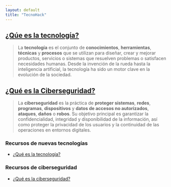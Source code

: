 ```yaml
---
layout: default
title: "TecnoHack"
---
```

## [¿Qúe es la tecnología?](/que-es-la-tecnologia/)

> La **tecnología** es el conjunto de **conocimientos**, **herramientas**, **técnicas** y **procesos** que se utilizan para diseñar, crear y mejorar productos, servicios o sistemas que resuelven problemas o satisfacen necesidades humanas. Desde la invención de la rueda hasta la inteligencia artificial, la tecnología ha sido un motor clave en la evolución de la sociedad.

## [¿Qué es la Ciberseguridad?](/que-es-la-ciberseguridad/)

> La **ciberseguridad** es la práctica de **proteger sistemas**, **redes**, **programas**, **dispositivos** y **datos de accesos no autorizados**, **ataques**, **daños** o **robos**. Su objetivo principal es garantizar la confidencialidad, integridad y disponibilidad de la información, así como proteger la privacidad de los usuarios y la continuidad de las operaciones en entornos digitales.

### Recursos de nuevas tecnologías
- [¿Qué es la tecnología?](/que-es-la-tecnologia/)

### Recursos de ciberseguridad
- [¿Qué es la ciberseguridad?](/que-es-la-ciberseguridad/)